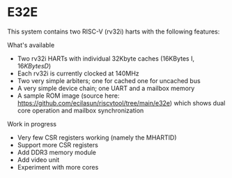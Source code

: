 # E32E

This system contains two RISC-V (rv32i) harts with the following features:

What's available
- Two rv32i HARTs with individual 32Kbyte caches (16KBytes I$, 16KBytes D$)
- Each rv32i is currently clocked at 140MHz
- Two very simple arbiters; one for cached one for uncached bus
- A very simple device chain; one UART and a mailbox memory
- A sample ROM image (source here: https://github.com/ecilasun/riscvtool/tree/main/e32e) which shows dual core operation and mailbox synchronization

Work in progress
- Very few CSR registers working (namely the MHARTID) 
- Support more CSR registers
- Add DDR3 memory module
- Add video unit
- Experiment with more cores
